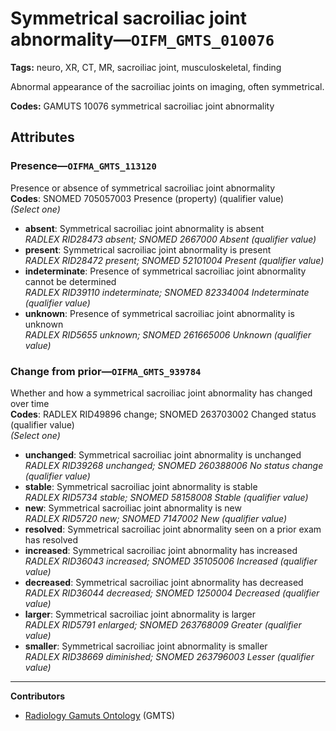 # Symmetrical sacroiliac joint abnormality—`OIFM_GMTS_010076`

**Tags:** neuro, XR, CT, MR, sacroiliac joint, musculoskeletal, finding

Abnormal appearance of the sacroiliac joints on imaging, often symmetrical.

**Codes:** GAMUTS 10076 symmetrical sacroiliac joint abnormality

## Attributes

### Presence—`OIFMA_GMTS_113120`

Presence or absence of symmetrical sacroiliac joint abnormality  
**Codes**: SNOMED 705057003 Presence (property) (qualifier value)  
*(Select one)*

- **absent**: Symmetrical sacroiliac joint abnormality is absent  
_RADLEX RID28473 absent; SNOMED 2667000 Absent (qualifier value)_
- **present**: Symmetrical sacroiliac joint abnormality is present  
_RADLEX RID28472 present; SNOMED 52101004 Present (qualifier value)_
- **indeterminate**: Presence of symmetrical sacroiliac joint abnormality cannot be determined  
_RADLEX RID39110 indeterminate; SNOMED 82334004 Indeterminate (qualifier value)_
- **unknown**: Presence of symmetrical sacroiliac joint abnormality is unknown  
_RADLEX RID5655 unknown; SNOMED 261665006 Unknown (qualifier value)_

### Change from prior—`OIFMA_GMTS_939784`

Whether and how a symmetrical sacroiliac joint abnormality has changed over time  
**Codes**: RADLEX RID49896 change; SNOMED 263703002 Changed status (qualifier value)  
*(Select one)*

- **unchanged**: Symmetrical sacroiliac joint abnormality is unchanged  
_RADLEX RID39268 unchanged; SNOMED 260388006 No status change (qualifier value)_
- **stable**: Symmetrical sacroiliac joint abnormality is stable  
_RADLEX RID5734 stable; SNOMED 58158008 Stable (qualifier value)_
- **new**: Symmetrical sacroiliac joint abnormality is new  
_RADLEX RID5720 new; SNOMED 7147002 New (qualifier value)_
- **resolved**: Symmetrical sacroiliac joint abnormality seen on a prior exam has resolved  
- **increased**: Symmetrical sacroiliac joint abnormality has increased  
_RADLEX RID36043 increased; SNOMED 35105006 Increased (qualifier value)_
- **decreased**: Symmetrical sacroiliac joint abnormality has decreased  
_RADLEX RID36044 decreased; SNOMED 1250004 Decreased (qualifier value)_
- **larger**: Symmetrical sacroiliac joint abnormality is larger  
_RADLEX RID5791 enlarged; SNOMED 263768009 Greater (qualifier value)_
- **smaller**: Symmetrical sacroiliac joint abnormality is smaller  
_RADLEX RID38669 diminished; SNOMED 263796003 Lesser (qualifier value)_

---

**Contributors**

- [Radiology Gamuts Ontology](https://gamuts.net/) (GMTS)